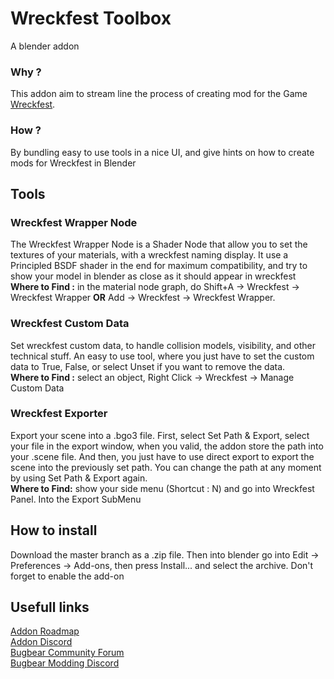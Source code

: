 # Wreckfest Toolbox
A blender addon

### Why ?
This addon aim to stream line the process of creating mod for the Game [Wreckfest](https://bugbeargames.com/).

### How ?
By bundling easy to use tools in a nice UI, and give hints on how to create mods for Wreckfest in Blender

## Tools
### Wreckfest Wrapper Node
The Wreckfest Wrapper Node is a Shader Node that allow you to set the textures of your materials, with a wreckfest naming display.
It use a Principled BSDF shader in the end for maximum compatibility, and try to show your model in blender as close as it should appear in wreckfest
**Where to Find :** in the material node graph, do Shift+A -> Wreckfest -> Wreckfest Wrapper **OR** Add -> Wreckfest -> Wreckfest Wrapper.   

### Wreckfest Custom Data
Set wreckfest custom data, to handle collision models, visibility, and other technical stuff.
An easy to use tool, where you just have to set the custom data to True, False, or select Unset if you want to remove the data.   
**Where to Find :** select an object, Right Click -> Wreckfest -> Manage Custom Data

### Wreckfest Exporter
Export your scene into a .bgo3 file. First, select Set Path & Export, select your file in the export window, when you valid, the addon store the path into your .scene file. And then, you just have to use direct export to export the scene into the previously set path. You can change the path at any moment by using Set Path & Export again.   
**Where to Find:** show your side menu (Shortcut : N) and go into Wreckfest Panel. Into the Export SubMenu

## How to install
Download the master branch as a .zip file. Then into blender go into Edit -> Preferences -> Add-ons, then press Install... and select the archive. Don't forget to enable the add-on

## Usefull links
[Addon Roadmap](https://trello.com/b/ttLmiQLY)   
[Addon Discord](https://discord.gg/BKB6geB3ku)   
[Bugbear Community Forum](http://community.bugbeargames.com/)   
[Bugbear Modding Discord](https://discord.gg/Zxv3JuVXrk)
